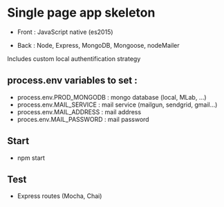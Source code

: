 # Single page app skeleton

* Front : JavaScript native (es2015)

* Back : Node, Express, MongoDB, Mongoose, nodeMailer

Includes custom local authentification strategy

## process.env variables to set : 

* process.env.PROD_MONGODB : mongo database (local, MLab, ...)
* process.env.MAIL_SERVICE : mail service (mailgun, sendgrid, gmail...)
* process.env.MAIL_ADDRESS : mail address
* proces.env.MAIL_PASSWORD : mail password


## Start

* npm start

## Test

* Express routes (Mocha, Chai)
